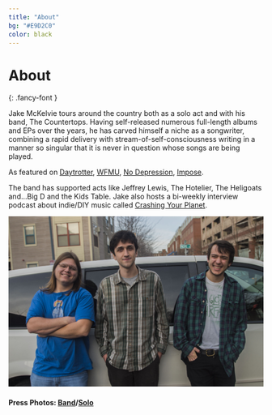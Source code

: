 ```yaml
---
title: "About"
bg: "#E9D2C0"
color: black
---
```


# About
{: .fancy-font }

Jake McKelvie tours around the country both as a solo act and with his band, The Countertops. Having self-released numerous full-length albums and EPs over the years, he has carved himself a niche as a songwriter, combining a rapid delivery with stream-of-self-consciousness writing in a manner so singular that it is never in question whose songs are being played. 

As featured on [Daytrotter](https://www.pastemagazine.com/jake-mckelvie/horseshack-august-03-2016.html), [WFMU](https://freemusicarchive.org/music/Jake_McKelvie/Live_on_WFMUs_Busy_Doing_Nothing_with_Charlie_Oct_8_2015/), [No Depression](http://nodepression.com/album-review/jake-mckelvie-rhinestone-busboy), [Impose](http://www.imposemagazine.com/bytes/new-music/jake-mckelvie-the-countertops-uh-huh-split-7).

The band has supported acts like Jeffrey Lewis, The Hotelier, The Heligoats and...Big D and the Kids Table. Jake also hosts a bi-weekly interview podcast about indie/DIY music called [Crashing Your Planet](http://www.sparkandfizz.com/crashing-your-planet).

![The Countertops](img/TOPS_1.JPG)

#### Press Photos: [Band](img/TOPS_1.JPG)/[Solo](img/Jake-Tree.jpg)